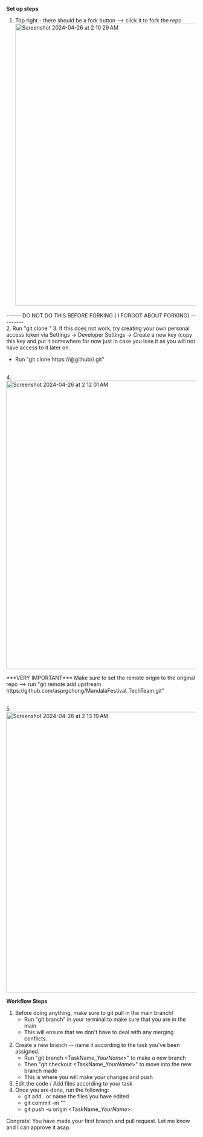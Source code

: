 **Set up steps**
1. Top right - there should be a fork button --> click it to fork the repo
   <img width="747" alt="Screenshot 2024-04-26 at 2 10 29 AM" src="https://github.com/asprgchong/MandalaFestival_TechTeam/assets/136625723/03d0bbe0-e9c8-41b5-aec7-5e12b04c83df">
   
------ DO NOT DO THIS BEFORE FORKING ( I FORGOT ABOUT FORKING) ---------<br/>
2. Run "git clone <https or ssh link provided by the FORKED repo>"
3. If this does not work, try creating your own personal access token via Settings -> Developer Settings -> Create a new key (copy this key and put it somewhere for now just in case you lose it as you will not have access to it later on.
   - Run "git clone https://<yourPersonalAccessToken>@github/<yourgithubUserName>/<FORKEDrepo>.git"

<br/>
4. <img width="764" alt="Screenshot 2024-04-26 at 2 12 01 AM" src="https://github.com/asprgchong/MandalaFestival_TechTeam/assets/136625723/0e4680e4-0ab3-459d-91b8-e48c04b4976f">
      <p>***VERY IMPORTANT*** Make sure to set the remote origin to the original repo --> run "git remote add upstream https://github.com/asprgchong/MandalaFestival_TechTeam.git"</p>
<br/>
5. <img width="743" alt="Screenshot 2024-04-26 at 2 13 19 AM" src="https://github.com/asprgchong/MandalaFestival_TechTeam/assets/136625723/196eb195-d761-4241-a995-0c064fa43e3b">

**Workflow Steps**
1. Before doing anything, make sure to git pull in the main branch!
   - Run "git branch" in your terminal to make sure that you are in the main
   - This will ensure that we don't have to deal with any merging conflicts.
2. Create a new branch -- name it according to the task you've been assigned. 
   - Run "git branch <TaskName_*YourName*>" to make a new branch
   - Then "git checkout <TaskName_*YourName*>" to move into the new branch made
   - This is where you will make your changes and push
3. Edit the code / Add files according to your task
4. Once you are done, run the following:
   - git add . or name the files you have edited
   - git commit -m "<commit message>"
   - git push -u origin <TaskName_*YourName*>

Congrats! You have made your first branch and pull request. Let me know and I can approve it asap.

